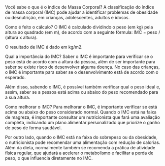 Você sabe o que é o índice de Massa Corporal?
A classificação do índice de massa corporal (IMC) pode ajudar a identificar problemas de obesidade ou desnutrição, em crianças, adolescentes, adultos e idosos.

Como é feito o cálculo?
O IMC é calculado dividindo o peso (em kg) pela altura ao quadrado (em m), de acordo com a seguinte fórmula: IMC = peso / (altura x altura).

O resultado de IMC é dado em kg/m2.

Qual a importância do IMC?
Saber o IMC é importante para verificar se o peso está de acordo com a altura da pessoa, além de ser importante para saber se existe risco de desenvolver alguma doença. 
No caso das crianças, o IMC é importante para saber se o desenvolvimento está de acordo com o esperado.

Além disso, sabendo o IMC, é possível também verificar qual o peso ideal e, assim, saber se a pessoa está acima ou abaixo do peso recomendado para a sua altura.

Como melhorar o IMC?
Para melhorar o IMC, é importante verificar se está acima ou abaixo do peso considerado normal. 
Quando o IMC está na faixa de magreza, é importante consultar um nutricionista que fará uma avaliação completa, indicando um plano alimentar personalizado que priorize o ganho de peso de forma saudável. 

Por outro lado, quando o IMC está na faixa do sobrepeso ou da obesidade, o nutricionista pode recomendar uma alimentação com redução de calorias. 
Além da dieta, normalmente também se recomenda a prática de atividade física regular, que ajudará a acelerar o metabolismo e facilitar a perda de peso, o que influencia diretamente no IMC.
